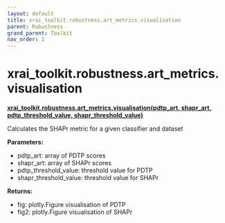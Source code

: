 ```yaml
---
layout: default
title: xrai_toolkit.robustness.art_metrics.visualisation
parent: Robustness
grand_parent: Toolkit
nav_order: 1
---
```


# xrai_toolkit.robustness.art_metrics.visualisation
**[xrai_toolkit.robustness.art_metrics.visualisation(pdtp_art, shapr_art, pdtp_threshold_value, shapr_threshold_value)](https://github.com/gaberamolete/xrai_toolkit/blob/main/robustness/art_metrics.py)**

    
Calculates the SHAPr metric for a given classifier and dataset


**Parameters:**
- pdtp_art: array of PDTP scores
- shapr_art: array of SHAPr scores
- pdtp_threshold_value: threshold value for PDTP
- shapr_threshold_value: threshold value for SHAPr

**Returns:**
- fig: plotly.Figure visualisation of PDTP
- fig2: plotly.Figure visualisation of SHAPr